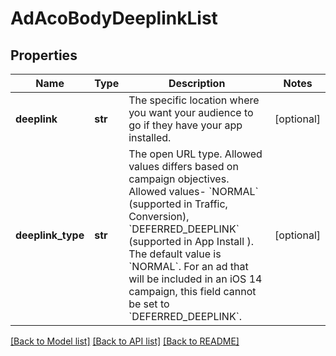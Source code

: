 # AdAcoBodyDeeplinkList

## Properties
Name | Type | Description | Notes
------------ | ------------- | ------------- | -------------
**deeplink** | **str** | The specific location where you want your audience to go if they have your app installed. | [optional] 
**deeplink_type** | **str** | The open URL type. Allowed values differs based on campaign objectives. Allowed values- &#x60;NORMAL&#x60; (supported in Traffic, Conversion), &#x60;DEFERRED_DEEPLINK&#x60; (supported in App Install ). The default value is &#x60;NORMAL&#x60;. For an ad that will be included in an iOS 14 campaign, this field cannot be set to &#x60;DEFERRED_DEEPLINK&#x60;. | [optional] 

[[Back to Model list]](../README.md#documentation-for-models) [[Back to API list]](../README.md#documentation-for-api-endpoints) [[Back to README]](../README.md)

